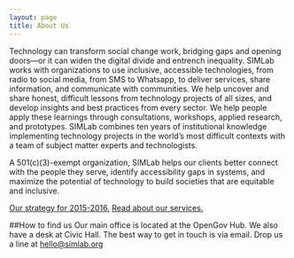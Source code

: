 ```yaml
---
layout: page
title: About Us
---
```

Technology can transform social change work, bridging gaps and opening doors&mdash;or it can widen the digital divide and entrench inequality. SIMLab works with organizations to use inclusive, accessible technologies, from radio to social media, from SMS to Whatsapp, to deliver services, share information, and communicate with communities. We help uncover and share honest, difficult lessons from technology projects of all sizes, and develop insights and best practices from every sector. We help people apply these learnings through consultations, workshops, applied research, and prototypes. SIMLab combines ten years of institutional knowledge implementing technology projects in the world’s most difficult contexts with a team of subject matter experts and technologists.

A 501(c)(3)-exempt organization, SIMLab helps our clients better connect with the people they serve, identify accessibility gaps in systems, and maximize the potential of technology to build societies that are equitable and inclusive.


[<span class="pink backed">Our strategy for 2015-2016.</span>]({{site.baseurl}}/about/strategy)
[<span class="pink backed">Read about our services.</span>]({{site.baseurl}}/services)

##How to find us
Our main office is located at the OpenGov Hub. We also have a desk at Civic Hall. The best way to get in touch is via email. Drop us a line at hello@simlab.org


<!--
#Partners and Funders
<div class="ui tiny images">
{%for partner in site.data.partners%}
<a href="http://{{partner.link}}"><img class="ui middle aligned image" src="{{site.baseurl}}/images/partners/{{partner.image}}"></a>
{%endfor%}
</div>
-->
